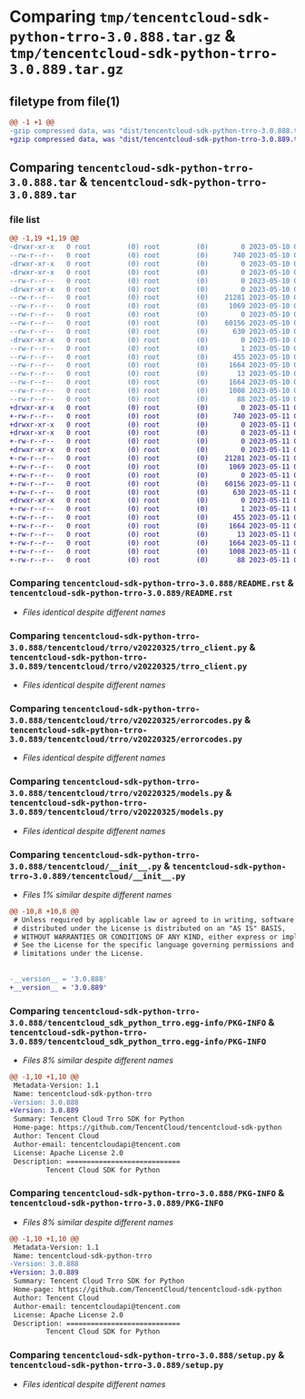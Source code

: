 # Comparing `tmp/tencentcloud-sdk-python-trro-3.0.888.tar.gz` & `tmp/tencentcloud-sdk-python-trro-3.0.889.tar.gz`

## filetype from file(1)

```diff
@@ -1 +1 @@
-gzip compressed data, was "dist/tencentcloud-sdk-python-trro-3.0.888.tar", last modified: Wed May 10 02:58:25 2023, max compression
+gzip compressed data, was "dist/tencentcloud-sdk-python-trro-3.0.889.tar", last modified: Thu May 11 03:26:06 2023, max compression
```

## Comparing `tencentcloud-sdk-python-trro-3.0.888.tar` & `tencentcloud-sdk-python-trro-3.0.889.tar`

### file list

```diff
@@ -1,19 +1,19 @@
-drwxr-xr-x   0 root         (0) root         (0)        0 2023-05-10 02:58:25.000000 tencentcloud-sdk-python-trro-3.0.888/
--rw-r--r--   0 root         (0) root         (0)      740 2023-05-10 02:58:25.000000 tencentcloud-sdk-python-trro-3.0.888/README.rst
-drwxr-xr-x   0 root         (0) root         (0)        0 2023-05-10 02:58:25.000000 tencentcloud-sdk-python-trro-3.0.888/tencentcloud/
-drwxr-xr-x   0 root         (0) root         (0)        0 2023-05-10 02:58:25.000000 tencentcloud-sdk-python-trro-3.0.888/tencentcloud/trro/
--rw-r--r--   0 root         (0) root         (0)        0 2023-05-10 02:58:25.000000 tencentcloud-sdk-python-trro-3.0.888/tencentcloud/trro/__init__.py
-drwxr-xr-x   0 root         (0) root         (0)        0 2023-05-10 02:58:25.000000 tencentcloud-sdk-python-trro-3.0.888/tencentcloud/trro/v20220325/
--rw-r--r--   0 root         (0) root         (0)    21281 2023-05-10 02:58:25.000000 tencentcloud-sdk-python-trro-3.0.888/tencentcloud/trro/v20220325/trro_client.py
--rw-r--r--   0 root         (0) root         (0)     1069 2023-05-10 02:58:25.000000 tencentcloud-sdk-python-trro-3.0.888/tencentcloud/trro/v20220325/errorcodes.py
--rw-r--r--   0 root         (0) root         (0)        0 2023-05-10 02:58:25.000000 tencentcloud-sdk-python-trro-3.0.888/tencentcloud/trro/v20220325/__init__.py
--rw-r--r--   0 root         (0) root         (0)    60156 2023-05-10 02:58:25.000000 tencentcloud-sdk-python-trro-3.0.888/tencentcloud/trro/v20220325/models.py
--rw-r--r--   0 root         (0) root         (0)      630 2023-05-10 02:58:25.000000 tencentcloud-sdk-python-trro-3.0.888/tencentcloud/__init__.py
-drwxr-xr-x   0 root         (0) root         (0)        0 2023-05-10 02:58:25.000000 tencentcloud-sdk-python-trro-3.0.888/tencentcloud_sdk_python_trro.egg-info/
--rw-r--r--   0 root         (0) root         (0)        1 2023-05-10 02:58:25.000000 tencentcloud-sdk-python-trro-3.0.888/tencentcloud_sdk_python_trro.egg-info/dependency_links.txt
--rw-r--r--   0 root         (0) root         (0)      455 2023-05-10 02:58:25.000000 tencentcloud-sdk-python-trro-3.0.888/tencentcloud_sdk_python_trro.egg-info/SOURCES.txt
--rw-r--r--   0 root         (0) root         (0)     1664 2023-05-10 02:58:25.000000 tencentcloud-sdk-python-trro-3.0.888/tencentcloud_sdk_python_trro.egg-info/PKG-INFO
--rw-r--r--   0 root         (0) root         (0)       13 2023-05-10 02:58:25.000000 tencentcloud-sdk-python-trro-3.0.888/tencentcloud_sdk_python_trro.egg-info/top_level.txt
--rw-r--r--   0 root         (0) root         (0)     1664 2023-05-10 02:58:25.000000 tencentcloud-sdk-python-trro-3.0.888/PKG-INFO
--rw-r--r--   0 root         (0) root         (0)     1008 2023-05-10 02:58:25.000000 tencentcloud-sdk-python-trro-3.0.888/setup.py
--rw-r--r--   0 root         (0) root         (0)       88 2023-05-10 02:58:25.000000 tencentcloud-sdk-python-trro-3.0.888/setup.cfg
+drwxr-xr-x   0 root         (0) root         (0)        0 2023-05-11 03:26:06.000000 tencentcloud-sdk-python-trro-3.0.889/
+-rw-r--r--   0 root         (0) root         (0)      740 2023-05-11 03:26:06.000000 tencentcloud-sdk-python-trro-3.0.889/README.rst
+drwxr-xr-x   0 root         (0) root         (0)        0 2023-05-11 03:26:06.000000 tencentcloud-sdk-python-trro-3.0.889/tencentcloud/
+drwxr-xr-x   0 root         (0) root         (0)        0 2023-05-11 03:26:06.000000 tencentcloud-sdk-python-trro-3.0.889/tencentcloud/trro/
+-rw-r--r--   0 root         (0) root         (0)        0 2023-05-11 03:26:06.000000 tencentcloud-sdk-python-trro-3.0.889/tencentcloud/trro/__init__.py
+drwxr-xr-x   0 root         (0) root         (0)        0 2023-05-11 03:26:06.000000 tencentcloud-sdk-python-trro-3.0.889/tencentcloud/trro/v20220325/
+-rw-r--r--   0 root         (0) root         (0)    21281 2023-05-11 03:26:06.000000 tencentcloud-sdk-python-trro-3.0.889/tencentcloud/trro/v20220325/trro_client.py
+-rw-r--r--   0 root         (0) root         (0)     1069 2023-05-11 03:26:06.000000 tencentcloud-sdk-python-trro-3.0.889/tencentcloud/trro/v20220325/errorcodes.py
+-rw-r--r--   0 root         (0) root         (0)        0 2023-05-11 03:26:06.000000 tencentcloud-sdk-python-trro-3.0.889/tencentcloud/trro/v20220325/__init__.py
+-rw-r--r--   0 root         (0) root         (0)    60156 2023-05-11 03:26:06.000000 tencentcloud-sdk-python-trro-3.0.889/tencentcloud/trro/v20220325/models.py
+-rw-r--r--   0 root         (0) root         (0)      630 2023-05-11 03:26:06.000000 tencentcloud-sdk-python-trro-3.0.889/tencentcloud/__init__.py
+drwxr-xr-x   0 root         (0) root         (0)        0 2023-05-11 03:26:06.000000 tencentcloud-sdk-python-trro-3.0.889/tencentcloud_sdk_python_trro.egg-info/
+-rw-r--r--   0 root         (0) root         (0)        1 2023-05-11 03:26:06.000000 tencentcloud-sdk-python-trro-3.0.889/tencentcloud_sdk_python_trro.egg-info/dependency_links.txt
+-rw-r--r--   0 root         (0) root         (0)      455 2023-05-11 03:26:06.000000 tencentcloud-sdk-python-trro-3.0.889/tencentcloud_sdk_python_trro.egg-info/SOURCES.txt
+-rw-r--r--   0 root         (0) root         (0)     1664 2023-05-11 03:26:06.000000 tencentcloud-sdk-python-trro-3.0.889/tencentcloud_sdk_python_trro.egg-info/PKG-INFO
+-rw-r--r--   0 root         (0) root         (0)       13 2023-05-11 03:26:06.000000 tencentcloud-sdk-python-trro-3.0.889/tencentcloud_sdk_python_trro.egg-info/top_level.txt
+-rw-r--r--   0 root         (0) root         (0)     1664 2023-05-11 03:26:06.000000 tencentcloud-sdk-python-trro-3.0.889/PKG-INFO
+-rw-r--r--   0 root         (0) root         (0)     1008 2023-05-11 03:26:06.000000 tencentcloud-sdk-python-trro-3.0.889/setup.py
+-rw-r--r--   0 root         (0) root         (0)       88 2023-05-11 03:26:06.000000 tencentcloud-sdk-python-trro-3.0.889/setup.cfg
```

### Comparing `tencentcloud-sdk-python-trro-3.0.888/README.rst` & `tencentcloud-sdk-python-trro-3.0.889/README.rst`

 * *Files identical despite different names*

### Comparing `tencentcloud-sdk-python-trro-3.0.888/tencentcloud/trro/v20220325/trro_client.py` & `tencentcloud-sdk-python-trro-3.0.889/tencentcloud/trro/v20220325/trro_client.py`

 * *Files identical despite different names*

### Comparing `tencentcloud-sdk-python-trro-3.0.888/tencentcloud/trro/v20220325/errorcodes.py` & `tencentcloud-sdk-python-trro-3.0.889/tencentcloud/trro/v20220325/errorcodes.py`

 * *Files identical despite different names*

### Comparing `tencentcloud-sdk-python-trro-3.0.888/tencentcloud/trro/v20220325/models.py` & `tencentcloud-sdk-python-trro-3.0.889/tencentcloud/trro/v20220325/models.py`

 * *Files identical despite different names*

### Comparing `tencentcloud-sdk-python-trro-3.0.888/tencentcloud/__init__.py` & `tencentcloud-sdk-python-trro-3.0.889/tencentcloud/__init__.py`

 * *Files 1% similar despite different names*

```diff
@@ -10,8 +10,8 @@
 # Unless required by applicable law or agreed to in writing, software
 # distributed under the License is distributed on an "AS IS" BASIS,
 # WITHOUT WARRANTIES OR CONDITIONS OF ANY KIND, either express or implied.
 # See the License for the specific language governing permissions and
 # limitations under the License.
 
 
-__version__ = '3.0.888'
+__version__ = '3.0.889'
```

### Comparing `tencentcloud-sdk-python-trro-3.0.888/tencentcloud_sdk_python_trro.egg-info/PKG-INFO` & `tencentcloud-sdk-python-trro-3.0.889/tencentcloud_sdk_python_trro.egg-info/PKG-INFO`

 * *Files 8% similar despite different names*

```diff
@@ -1,10 +1,10 @@
 Metadata-Version: 1.1
 Name: tencentcloud-sdk-python-trro
-Version: 3.0.888
+Version: 3.0.889
 Summary: Tencent Cloud Trro SDK for Python
 Home-page: https://github.com/TencentCloud/tencentcloud-sdk-python
 Author: Tencent Cloud
 Author-email: tencentcloudapi@tencent.com
 License: Apache License 2.0
 Description: ============================
         Tencent Cloud SDK for Python
```

### Comparing `tencentcloud-sdk-python-trro-3.0.888/PKG-INFO` & `tencentcloud-sdk-python-trro-3.0.889/PKG-INFO`

 * *Files 8% similar despite different names*

```diff
@@ -1,10 +1,10 @@
 Metadata-Version: 1.1
 Name: tencentcloud-sdk-python-trro
-Version: 3.0.888
+Version: 3.0.889
 Summary: Tencent Cloud Trro SDK for Python
 Home-page: https://github.com/TencentCloud/tencentcloud-sdk-python
 Author: Tencent Cloud
 Author-email: tencentcloudapi@tencent.com
 License: Apache License 2.0
 Description: ============================
         Tencent Cloud SDK for Python
```

### Comparing `tencentcloud-sdk-python-trro-3.0.888/setup.py` & `tencentcloud-sdk-python-trro-3.0.889/setup.py`

 * *Files identical despite different names*

